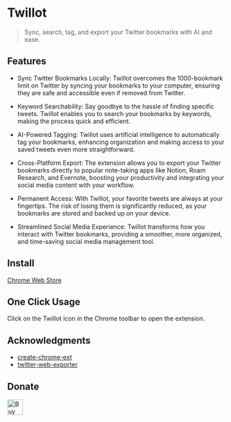 # Twillot

> Sync, search, tag, and export your Twitter bookmarks with AI and ease.

## Features

- Sync Twitter Bookmarks Locally: Twillot overcomes the 1000-bookmark limit on Twitter by syncing your bookmarks to your computer, ensuring they are safe and accessible even if removed from Twitter.

- Keyword Searchability: Say goodbye to the hassle of finding specific tweets. Twillot enables you to search your bookmarks by keywords, making the process quick and efficient.

- AI-Powered Tagging: Twillot uses artificial intelligence to automatically tag your bookmarks, enhancing organization and making access to your saved tweets even more straightforward.

- Cross-Platform Export: The extension allows you to export your Twitter bookmarks directly to popular note-taking apps like Notion, Roam Research, and Evernote, boosting your productivity and integrating your social media content with your workflow.

- Permanent Access: With Twillot, your favorite tweets are always at your fingertips. The risk of losing them is significantly reduced, as your bookmarks are stored and backed up on your device.

- Streamlined Social Media Experience: Twillot transforms how you interact with Twitter bookmarks, providing a smoother, more organized, and time-saving social media management tool.

## Install

[Chrome Web Store](https://chrome.google.com/webstore/detail/cedokfdbikcoefpkofjncipjjmffnknf)

## One Click Usage

Click on the Twillot icon in the Chrome toolbar to open the extension.

## Acknowledgments

- [create-chrome-ext](https://github.com/guocaoyi/create-chrome-ext)
- [twitter-web-exporter](https://github.com/prinsss/twitter-web-exporter)

## Donate

<a href='https://ko-fi.com/N4N5TP4BZ' target='_blank'><img height='36' style='border:0px;height:36px;' src='https://storage.ko-fi.com/cdn/kofi1.png?v=3' border='0' alt='Buy Me a Coffee at ko-fi.com' /></a>
